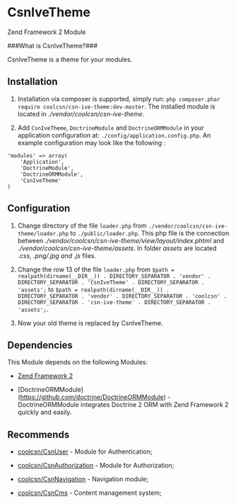 CsnIveTheme
===========
Zend Framework 2 Module

###What is CsnIveTheme?###

CsnIveTheme is a theme for your modules.

Installation
------------
1. Installation via composer is supported, simply run: `php composer.phar require coolcsn/csn-ive-theme:dev-master`. The installed module is located in *./vendor/coolcsn/csn-ive-theme*.

2. Add `CsnIveTheme`, `DoctrineModule` and `DoctrineORMModule` in your application configuration at: `./config/application.config.php`. An example configuration may look like the following :

```
'modules' => array(
    'Application',
    'DoctrineModule',
    'DoctrineORMModule',
    'CsnIveTheme'
)
```

Configuration
-------------
1. Change directory of the file `loader.php` from `./vendor/coolcsn/csn-ive-theme/loader.php` to `./public/loader.php`. This php file is the connection between *./vendor/coolcsn/csn-ive-theme/view/layout/index.phtml* and *./vendor/coolcsn/csn-ive-theme/assets*. In folder *assets* are located *.css, .png/.jpg and .js* files.

2. Change the row 13 of the file `loader.php` from `$path = realpath(dirname(__DIR__)) . DIRECTORY_SEPARATOR . 'vendor' . DIRECTORY_SEPARATOR . 'CsnIveTheme' . DIRECTORY_SEPARATOR . 'assets';` to `$path = realpath(dirname(__DIR__)) . DIRECTORY_SEPARATOR . 'vendor' . DIRECTORY_SEPARATOR . 'coolcsn' . DIRECTORY_SEPARATOR . 'csn-ive-theme' . DIRECTORY_SEPARATOR . 'assets';`.

3. Now your old theme is replaced by CsnIveTheme.

Dependencies
------------

This Module depends on the following Modules:

 - [Zend Framework 2](https://github.com/zendframework/zf2) 

 - [DoctrineORMModule] (https://github.com/doctrine/DoctrineORMModule) - DoctrineORMModule integrates Doctrine 2 ORM with Zend Framework 2 quickly and easily.

Recommends
----------
- [coolcsn/CsnUser](https://github.com/coolcsn/CsnUser) - Module for Authentication;

- [coolcsn/CsnAuthorization](https://github.com/coolcsn/CsnAuthorization) - Module for Authorization;
 
- [coolcsn/CsnNavigation](https://github.com/coolcsn/CsnNavigation) - Navigation module;
 
- [coolcsn/CsnCms](https://github.com/coolcsn/CsnCms) - Content management system;
